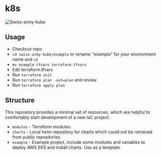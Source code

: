 # k8s

![Swiss-army-kube](https://github.com/provectus/swiss-army-kube/raw/poc/logo-swiss-army.png)

## Usage
- Checkout repo
- `cd swiss-army-kube/example` or rename "example" for your environment name and `cd`
- `mv example.tfvars terraform.tfvars`
- Edit terraform.tfvars
- Run `terraform init`
- Run `terraform plan -out=plan` and review
- Run `terraform apply plan`

## Structure
This repository provides a minimal set of resources, which are helpful to comfortably start development of a new IaC project:
 - `modules` - Terraform modules.
 - `charts`  - Local helm repository for charts which could not be retrieved from public repositories.
 - `example` - Example project, include some modules and variables to deploy AWS EKS and install charts. Use as a template.
